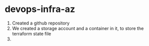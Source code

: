 # devops-infra-az

1. Created a github repository
2. We created a storage account and a container in it, to store the terraform state file
3. 